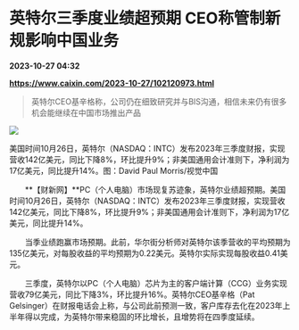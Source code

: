 # 英特尔三季度业绩超预期 CEO称管制新规影响中国业务

**2023-10-27 04:32**

**https://www.caixin.com/2023-10-27/102120973.html**

> 英特尔CEO基辛格称，公司仍在细致研究并与BIS沟通，相信未来仍有很多机会能继续在中国市场推出产品

  

![](https://img.caixin.com/2023-10-27/169837931918911_840_560.jpg)

美国时间10月26日，英特尔（NASDAQ：INTC）发布2023年三季度财报，实现营收142亿美元，同比下降8%，环比提升9%；非美国通用会计准则下，净利润为17亿美元，同比提升14%。图：David Paul Morris/视觉中国

  

　　**【财新网】**PC（个人电脑）市场现复苏迹象，英特尔业绩超预期。美国时间10月26日，英特尔（NASDAQ：INTC）发布2023年三季度财报，实现营收142亿美元，同比下降8%，环比提升9%；非美国通用会计准则下，净利润为17亿美元，同比提升14%。

　　当季业绩跑赢市场预期。此前，华尔街分析师对英特尔该季营收的平均预期为135亿美元，对每股收益的平均预期为0.22美元。英特尔实际实现每股收益0.41美元。

　　三季度，英特尔以PC（个人电脑）芯片为主的客户端计算（CCG）业务实现营收79亿美元，同比下降3%，环比提升16%。英特尔CEO基辛格（Pat Gelsinger）在财报电话会上称，与公司此前预测一致，客户库存去化在2023年上半年得以完成，为英特尔带来稳固的环比增长，且增势将在四季度延续。